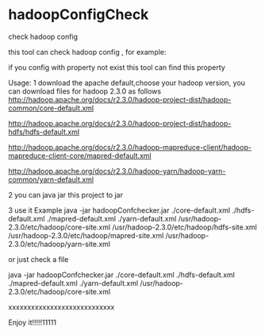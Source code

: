 hadoopConfigCheck
=================

check hadoop config 

this tool can check hadoop config , for example:

if you config with property not exist this tool can find this property


Usage:
1 download the apache default,choose your hadoop version, you can download files for hadoop 2.3.0 as follows
http://hadoop.apache.org/docs/r2.3.0/hadoop-project-dist/hadoop-common/core-default.xml

http://hadoop.apache.org/docs/r2.3.0/hadoop-project-dist/hadoop-hdfs/hdfs-default.xml

http://hadoop.apache.org/docs/r2.3.0/hadoop-mapreduce-client/hadoop-mapreduce-client-core/mapred-default.xml


http://hadoop.apache.org/docs/r2.3.0/hadoop-yarn/hadoop-yarn-common/yarn-default.xml




2 you can java jar this project to jar


3 use it
Example 
java -jar hadoopConfchecker.jar  ./core-default.xml  ./hdfs-default.xml  ./mapred-default.xml  ./yarn-default.xml  /usr/hadoop-2.3.0/etc/hadoop/core-site.xml /usr/hadoop-2.3.0/etc/hadoop/hdfs-site.xml /usr/hadoop-2.3.0/etc/hadoop/mapred-site.xml /usr/hadoop-2.3.0/etc/hadoop/yarn-site.xml 


or  just check a file 

java -jar hadoopConfchecker.jar  ./core-default.xml  ./hdfs-default.xml  ./mapred-default.xml  ./yarn-default.xml  /usr/hadoop-2.3.0/etc/hadoop/core-site.xml

xxxxxxxxxxxxxxxxxxxxxxxxxxxx


Enjoy it!!!!!11111
